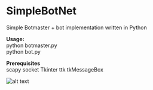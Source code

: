 # SimpleBotNet

Simple Botmaster + bot implementation written in Python

<b>Usage:</b><br>
python botmaster.py<br>
python bot.py

<b>Prerequisites </b><br>
scapy
socket
Tkinter
ttk
tkMessageBox

![alt text](https://github.com/billkoul/SIRTOS/blob/master/botmaster.png)
